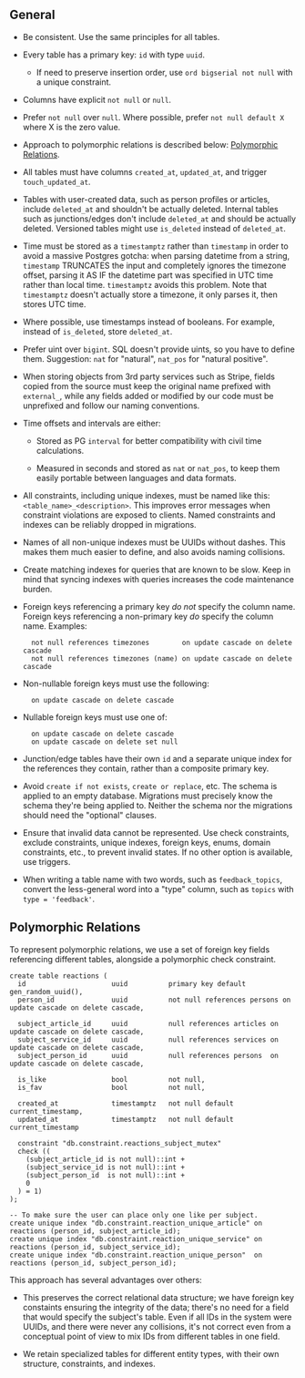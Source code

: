 ## General

* Be consistent. Use the same principles for all tables.

* Every table has a primary key: `id` with type `uuid`.

  * If need to preserve insertion order, use `ord bigserial not null` with a unique constraint.

* Columns have explicit `not null` or `null`.

* Prefer `not null` over `null`. Where possible, prefer `not null default X` where X is the zero value.

* Approach to polymorphic relations is described below: [Polymorphic Relations](#polymorphic-relations).

* All tables must have columns `created_at`, `updated_at`, and trigger `touch_updated_at`.

* Tables with user-created data, such as person profiles or articles, include `deleted_at` and shouldn't be actually deleted. Internal tables such as junctions/edges don't include `deleted_at` and should be actually deleted. Versioned tables might use `is_deleted` instead of `deleted_at`.

* Time must be stored as a `timestamptz` rather than `timestamp` in order to avoid a massive Postgres gotcha: when parsing datetime from a string, `timestamp` TRUNCATES the input and completely ignores the timezone offset, parsing it AS IF the datetime part was specified in UTC time rather than local time. `timestamptz` avoids this problem. Note that `timestamptz` doesn't actually store a timezone, it only parses it, then stores UTC time.

* Where possible, use timestamps instead of booleans. For example, instead of `is_deleted`, store `deleted_at`.

* Prefer uint over `bigint`. SQL doesn't provide uints, so you have to define them. Suggestion: `nat` for "natural", `nat_pos` for "natural positive".

* When storing objects from 3rd party services such as Stripe, fields copied from the source must keep the original name prefixed with `external_`, while any fields added or modified by our code must be unprefixed and follow our naming conventions.

* Time offsets and intervals are either:

  * Stored as PG `interval` for better compatibility with civil time calculations.

  * Measured in seconds and stored as `nat` or `nat_pos`, to keep them easily portable between languages and data formats.

* All constraints, including unique indexes, must be named like this:
  `<table_name>_<description>`. This improves error messages when constraint violations are exposed to clients. Named constraints and indexes can be reliably dropped in migrations.

* Names of all non-unique indexes must be UUIDs without dashes. This makes them much easier to define, and also avoids naming collisions.

* Create matching indexes for queries that are known to be slow. Keep in mind that syncing indexes with queries increases the code maintenance burden.

* Foreign keys referencing a primary key _do not_ specify the column name. Foreign keys referencing a non-primary key _do_ specify the column name. Examples:

        not null references timezones        on update cascade on delete cascade
        not null references timezones (name) on update cascade on delete cascade

* Non-nullable foreign keys must use the following:

        on update cascade on delete cascade

* Nullable foreign keys must use one of:

        on update cascade on delete cascade
        on update cascade on delete set null

* Junction/edge tables have their own `id` and a separate unique index for the references they contain, rather than a composite primary key.

* Avoid `create if not exists`, `create or replace`, etc. The schema is applied to an empty database. Migrations must precisely know the schema they're being applied to. Neither the schema nor the migrations should need the "optional" clauses.

* Ensure that invalid data cannot be represented. Use check constraints, exclude constraints, unique indexes, foreign keys, enums, domain constraints, etc., to prevent invalid states. If no other option is available, use triggers.

* When writing a table name with two words, such as `feedback_topics`, convert the less-general word into a "type" column, such as `topics` with `type = 'feedback'`.

## Polymorphic Relations

To represent polymorphic relations, we use a set of foreign key fields
referencing different tables, alongside a polymorphic check constraint.

    create table reactions (
      id                     uuid          primary key default gen_random_uuid(),
      person_id              uuid          not null references persons on update cascade on delete cascade,

      subject_article_id     uuid          null references articles on update cascade on delete cascade,
      subject_service_id     uuid          null references services on update cascade on delete cascade,
      subject_person_id      uuid          null references persons  on update cascade on delete cascade,

      is_like                bool          not null,
      is_fav                 bool          not null,

      created_at             timestamptz   not null default current_timestamp,
      updated_at             timestamptz   not null default current_timestamp

      constraint "db.constraint.reactions_subject_mutex"
      check ((
        (subject_article_id is not null)::int +
        (subject_service_id is not null)::int +
        (subject_person_id  is not null)::int +
        0
      ) = 1)
    );

    -- To make sure the user can place only one like per subject.
    create unique index "db.constraint.reaction_unique_article" on reactions (person_id, subject_article_id);
    create unique index "db.constraint.reaction_unique_service" on reactions (person_id, subject_service_id);
    create unique index "db.constraint.reaction_unique_person"  on reactions (person_id, subject_person_id);

This approach has several advantages over others:

  * This preserves the correct relational data structure; we have foreign key constaints ensuring the integrity of the data; there's no need for a field that would specify the subject's table. Even if all IDs in the system were UUIDs, and there were never any collisions, it's not correct even from a conceptual point of view to mix IDs from different tables in one field.

  * We retain specialized tables for different entity types, with their own structure, constraints, and indexes.
